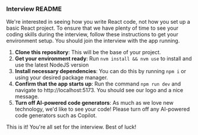 ### Interview README

We're interested in seeing how you write React code, not how you set up a basic React project. To ensure that we have plenty of time to see your coding skills during the interview, follow these instructions to get your environment setup. You should join the interview with the app running.

1. **Clone this repository**: This will be the base of your project.
2. **Get your environment ready**: Run `nvm install && nvm use` to install and use the latest NodeJS version
3. **Install necessary dependencies**: You can do this by running `npm i` or using your desired package manager.
4. **Confirm that the app starts up**: Run the command `npm run dev` and navigate to http://localhost:5173. You should see our logo and a nice message.
5. **Turn off AI-powered code generators**: As much as we love new technology, we'd like to see your code! Please turn off any AI-powered code generators such as Copilot.

This is it! You're all set for the interview. Best of luck!
